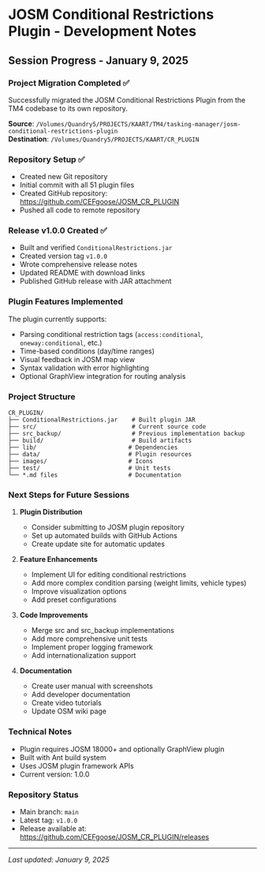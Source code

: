 # JOSM Conditional Restrictions Plugin - Development Notes

## Session Progress - January 9, 2025

### Project Migration Completed ✅
Successfully migrated the JOSM Conditional Restrictions Plugin from the TM4 codebase to its own repository.

**Source**: `/Volumes/Quandry5/PROJECTS/KAART/TM4/tasking-manager/josm-conditional-restrictions-plugin`  
**Destination**: `/Volumes/Quandry5/PROJECTS/KAART/CR_PLUGIN`

### Repository Setup ✅
- Created new Git repository
- Initial commit with all 51 plugin files
- Created GitHub repository: https://github.com/CEFgoose/JOSM_CR_PLUGIN
- Pushed all code to remote repository

### Release v1.0.0 Created ✅
- Built and verified `ConditionalRestrictions.jar`
- Created version tag `v1.0.0`
- Wrote comprehensive release notes
- Updated README with download links
- Published GitHub release with JAR attachment

### Plugin Features Implemented
The plugin currently supports:
- Parsing conditional restriction tags (`access:conditional`, `oneway:conditional`, etc.)
- Time-based conditions (day/time ranges)
- Visual feedback in JOSM map view
- Syntax validation with error highlighting
- Optional GraphView integration for routing analysis

### Project Structure
```
CR_PLUGIN/
├── ConditionalRestrictions.jar    # Built plugin JAR
├── src/                           # Current source code
├── src_backup/                    # Previous implementation backup
├── build/                         # Build artifacts
├── lib/                          # Dependencies
├── data/                         # Plugin resources
├── images/                       # Icons
├── test/                         # Unit tests
└── *.md files                    # Documentation
```

### Next Steps for Future Sessions
1. **Plugin Distribution**
   - Consider submitting to JOSM plugin repository
   - Set up automated builds with GitHub Actions
   - Create update site for automatic updates

2. **Feature Enhancements**
   - Implement UI for editing conditional restrictions
   - Add more complex condition parsing (weight limits, vehicle types)
   - Improve visualization options
   - Add preset configurations

3. **Code Improvements**
   - Merge src and src_backup implementations
   - Add more comprehensive unit tests
   - Implement proper logging framework
   - Add internationalization support

4. **Documentation**
   - Create user manual with screenshots
   - Add developer documentation
   - Create video tutorials
   - Update OSM wiki page

### Technical Notes
- Plugin requires JOSM 18000+ and optionally GraphView plugin
- Built with Ant build system
- Uses JOSM plugin framework APIs
- Current version: 1.0.0

### Repository Status
- Main branch: `main`
- Latest tag: `v1.0.0`
- Release available at: https://github.com/CEFgoose/JOSM_CR_PLUGIN/releases

---
*Last updated: January 9, 2025*